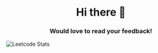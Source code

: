<h1 align="center">Hi there 🙂</h1>
<h3 align="center"> Would love to read your feedback! </h3>

![Leetcode Stats](https://leetcard.jacoblin.cool/trubyroid?theme=nord)
